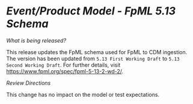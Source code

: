 # *Event/Product Model - FpML 5.13 Schema*

_What is being released?_

This release updates the FpML schema used for FpML to CDM ingestion. The version has been updated from `5.13 First Working Draft` to `5.13 Second Working Draft`.  For further details, visit https://www.fpml.org/spec/fpml-5-13-2-wd-2/.

_Review Directions_

This change has no impact on the model or test expectations.
